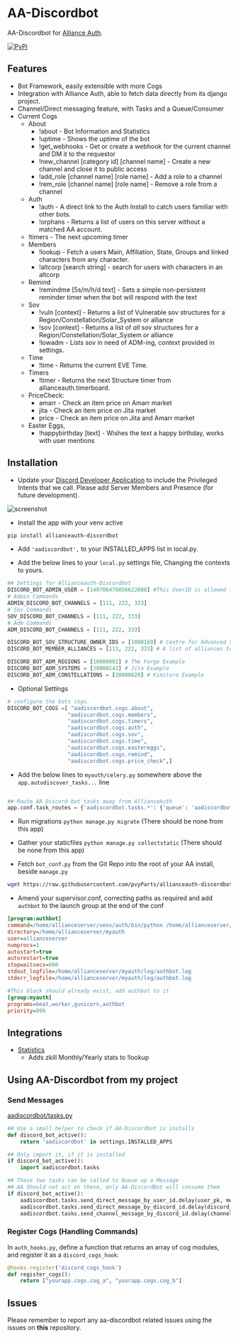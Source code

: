# AA-Discordbot

AA-Discordbot for [Alliance Auth](https://gitlab.com/allianceauth/allianceauth).

[![PyPi](https://img.shields.io/pypi/v/allianceauth-discordbot?color=green)](https://pypi.org/project/allianceauth-discordbot/)

## Features

* Bot Framework, easily extensible with more Cogs
* Integration with Alliance Auth, able to fetch data directly from its django project.
* Channel/Direct messaging feature, with Tasks and a Queue/Consumer
* Current Cogs
  * About
    * !about - Bot Information and Statistics
    * !uptime - Shows the uptime of the bot
    * !get_webhooks - Get or create a webhook for the current channel and DM it to the requestor
    * !new_channel [category id] [channel name] - Create a new channel and close it to public access
    * !add_role [channel name] [role name] - Add a role to a channel
    * !rem_role [channel name] [role name] - Remove a role from a channel
  * Auth
    * !auth - A direct link to the Auth Install to catch users familiar with other bots.
    * !orphans - Returns a list of users on this server without a matched AA account.
  * !timers - The next upcoming timer
  * Members
    * !lookup - Fetch a users Main, Affiliation, State, Groups and linked characters from any character.
    * !altcorp [search string] - search for users with characters in an altcorp
  * Remind
    * !remindme [5s/m/h/d text] - Sets a simple non-persistent reminder timer when the bot will respond with the text
  * Sov
    * !vuln [context] - Returns a list of Vulnerable sov structures for a Region/Constellation/Solar_System or alliance
    * !sov [context] - Returns a list of _all_ sov structures for a Region/Constellation/Solar_System or alliance
    * !lowadm - Lists sov in need of ADM-ing, context provided in settings.
  * Time
    * !time - Returns the current EVE Time.
  * Timers
    * !timer - Returns the next Structure timer from allianceauth.timerboard.
  * PriceCheck:
    * amarr - Check an item price on Amarr market
    * jita -  Check an item price on Jita market
    * price - Check an item price on Jita and Amarr market
  * Easter Eggs,
    * !happybirthday [text] - Wishes the text a happy birthday, works with user mentions

## Installation

* Update your [Discord Developer Application](https://discord.com/developers/applications) to include the Privileged Intents that we call. Please add Server Members and Presence (for future development).

![screenshot](https://i.imgur.com/hCcdLnB.png)

* Install the app with your venv active

```bash
pip install allianceauth-discordbot
```

* Add `'aadiscordbot',` to your INSTALLED_APPS list in local.py.

* Add the below lines to your `local.py` settings file, Changing the contexts to yours.

 ```python
## Settings for Allianceauth-Discordbot
DISCORD_BOT_ADMIN_USER = [140706470856622080] #This UserID is allowed to run any command
# Admin Commands
ADMIN_DISCORD_BOT_CHANNELS = [111, 222, 333]
# Sov Commands
SOV_DISCORD_BOT_CHANNELS = [111, 222, 333]
# Adm Commands
ADM_DISCORD_BOT_CHANNELS = [111, 222, 333]

DISCORD_BOT_SOV_STRUCTURE_OWNER_IDS = [1000169] # Centre for Advanced Studies example
DISCORD_BOT_MEMBER_ALLIANCES = [111, 222, 333] # A list of alliances to be considered "Mains"

DISCORD_BOT_ADM_REGIONS = [10000002] # The Forge Example
DISCORD_BOT_ADM_SYSTEMS = [30000142] # Jita Example
DISCORD_BOT_ADM_CONSTELLATIONS = [20000020] # Kimitoro Example
```
* Optional Settings
 ```python
# configure the bots cogs.
DISCORD_BOT_COGS =[ "aadiscordbot.cogs.about",
                    "aadiscordbot.cogs.members",
                    "aadiscordbot.cogs.timers",
                    "aadiscordbot.cogs.auth",
                    "aadiscordbot.cogs.sov",
                    "aadiscordbot.cogs.time",
                    "aadiscordbot.cogs.eastereggs",
                    "aadiscordbot.cogs.remind",
                    "aadiscordbot.cogs.price_check",]
```

* Add the below lines to `myauth/celery.py` somewhere above the `app.autodiscover_tasks...` line

```python

## Route AA Discord bot tasks away from AllianceAuth
app.conf.task_routes = {'aadiscordbot.tasks.*': {'queue': 'aadiscordbot'}}
```

* Run migrations `python manage.py migrate` (There should be none from this app)
* Gather your staticfiles `python manage.py collectstatic` (There should be none from this app)

* Fetch `bot_conf.py` from the Git Repo into the root of your AA install, beside `manage.py`

```bash
wget https://raw.githubusercontent.com/pvyParts/allianceauth-discordbot/master/bot_conf.py
```

* Amend your supervisor.conf, correcting paths as required and add `authbot` to the launch group at the end of the conf

```ini
[program:authbot]
command=/home/allianceserver/venv/auth/bin/python /home/allianceserver/myauth/bot_conf.py
directory=/home/allianceserver/myauth
user=allianceserver
numprocs=1
autostart=true
autorestart=true
stopwaitsecs=600
stdout_logfile=/home/allianceserver/myauth/log/authbot.log
stderr_logfile=/home/allianceserver/myauth/log/authbot.log
```

```ini
#This block should already exist, add authbot to it
[group:myauth]
programs=beat,worker,gunicorn,authbot
priority=999
```

## Integrations
* [Statistics](https://github.com/pvyParts/aa-statistics)
  * Adds zkill Monthly/Yearly stats to !lookup

## Using AA-Discordbot from my project

### Send Messages
[aadiscordbot/tasks.py](https://github.com/pvyParts/allianceauth-discordbot/blob/master/aadiscordbot/tasks.py)

```python
## Use a small helper to check if AA-Discordbot is installs
def discord_bot_active():
    return 'aadiscordbot' in settings.INSTALLED_APPS

## Only import it, if it is installed
if discord_bot_active():
    import aadiscordbot.tasks

## These two tasks can be called to Queue up a Message
## AA Should not act on these, only AA-DiscordBot will consume them
if discord_bot_active():
    aadiscordbot.tasks.send_direct_message_by_user_id.delay(user_pk, message_content)
    aadiscordbot.tasks.send_direct_message_by_discord_id.delay(discord_user_id, message_content)
    aadiscordbot.tasks.send_channel_message_by_discord_id.delay(channel_id, message_content, embed=False)
```

### Register Cogs (Handling Commands)

In `auth_hooks.py`, define a function that returns an array of cog modules, and register it as a `discord_cogs_hook`:
```python
@hooks.register('discord_cogs_hook')
def register_cogs():
    return ["yourapp.cogs.cog_a", "yourapp.cogs.cog_b"]
```


## Issues

Please remember to report any aa-discordbot related issues using the issues on **this** repository.
